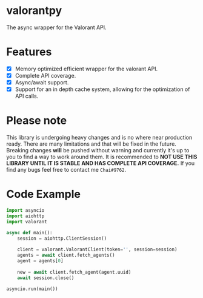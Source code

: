 # valorantpy
The async wrapper for the Valorant API.

# Features
- [x] Memory optimized efficient wrapper for the valorant API.
- [x] Complete API coverage.
- [x] Async/await support.
- [x] Support for an in depth cache system, allowing for the optimization of API calls.

# Please note
This library is undergoing heavy changes and is no where near production ready. There are many
limitations and that will be fixed in the future. Breaking changes **will** be pushed without warning and 
currently it's up to you to find a way to work around them. It is recommended to **NOT USE THIS LIBRARY UNTIL
IT IS STABLE AND HAS COMPLETE API COVERAGE.** If you find any bugs feel free to contact me
`Chai#9762`.

# Code Example
```python
import asyncio
import aiohttp
import valorant

async def main():
    session = aiohttp.ClientSession() 
    
    client = valorant.ValorantClient(token='', session=session)
    agents = await client.fetch_agents()
    agent = agents[0]
    
    new = await client.fetch_agent(agent.uuid)
    await session.close()
    
asyncio.run(main())
```

